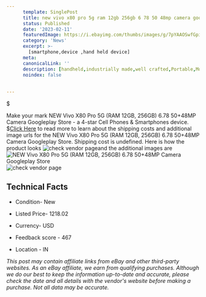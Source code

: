 ```yaml
---
      template: SinglePost
      title: new vivo x80 pro 5g ram 12gb 256gb 6 78 50 48mp camera googleplay store
      status: Published
      date: '2023-02-11'
      featuredImage: https://i.ebayimg.com/thumbs/images/g/7pYAAOSwfGpi~fln/s-l225.jpg
      category: 'News'
      excerpt: >-
        [smartphone,device ,hand held device]
      meta:
      canonicalLink: ''
      description: [handheld,industrially made,well crafted,Portable,Mobile,Compact,Convenient,Lightweight,Maneuverable,Man-portable,Miniature,Carriable,Hand-held,Light,Holdable,Transportable,Mobile device,Pocket-sized,On-the-go,Wireless,Cordless,Compact size,Convenient size, smartphone,device ,hand held device]
      noindex: false
      
        
---
```

$

Make your mark NEW Vivo X80 Pro 5G (RAM 12GB, 256GB) 6.78 50+48MP Camera Googleplay Store - a 4-star Cell Phones & Smartphones device.
$[Click Here](https://www.ebay.com/itm/314112093682?hash=item49228a2df2%3Ag%3A7pYAAOSwfGpi%7Efln&mkevt=1&mkcid=1&mkrid=711-53200-19255-0&campid=%253CePNCampaignId%253E&customid=%253CreferenceId%253E&toolid=10049) to read more to learn about the shipping costs and additional image urls for the NEW Vivo X80 Pro 5G (RAM 12GB, 256GB) 6.78 50+48MP Camera Googleplay Store. Shipping cost is undefined. Here is how the product looks ![check vendor page](https://i.ebayimg.com/thumbs/images/g/7pYAAOSwfGpi~fln/s-l225.jpg)and the additional images are![NEW Vivo X80 Pro 5G (RAM 12GB, 256GB) 6.78 50+48MP Camera Googleplay Store](https://i.ebayimg.com/images/g/7pYAAOSwfGpi~fln/s-l500.jpg)![check vendor page](https://origin-galleryplus.ebayimg.com/ws/web/314112093682_2_0_1/225x225.jpg,https://origin-galleryplus.ebayimg.com/ws/web/314112093682_3_0_1/225x225.jpg,https://origin-galleryplus.ebayimg.com/ws/web/314112093682_4_0_1/225x225.jpg,https://origin-galleryplus.ebayimg.com/ws/web/314112093682_5_0_1/225x225.jpg,https://origin-galleryplus.ebayimg.com/ws/web/314112093682_6_0_1/225x225.jpg,https://origin-galleryplus.ebayimg.com/ws/web/314112093682_7_0_1/225x225.jpg)



 ## Technical Facts 



     
      

 - Condition- New 


      

 - Listed Price- 1218.02 


      

 - Currency- USD 


      

 - Feedback score - 467 


      

 - Location - IN 


      
      

 *_This post may contain affiliate links from eBay and other third-party websites. As an eBay affiliate, we earn from qualifying purchases. Although we do our best to keep the information up-to-date and accurate, please check the date and all details with the vendor's website before making a purchase. Not all data may be accurate._*






